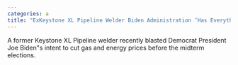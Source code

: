 ```yaml
---
categories: a
title: "ExKeystone XL Pipeline Welder Biden Administration ‘Has Everything to Do’ with Rising Energy Costs"
---
```

A former Keystone XL Pipeline welder recently blasted Democrat President Joe Biden"s intent to cut gas and energy prices before the midterm elections.